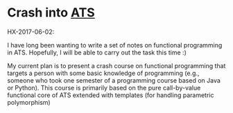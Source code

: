 # Crash into [ATS](http://www.ats-lang.org/)

HX-2017-06-02:

I have long been wanting to write a set of notes
on functional programming in ATS. Hopefully, I will
be able to carry out the task this time :)

My current plan is to present a crash course on functional programming
that targets a person with some basic knowledge of programming (e.g.,
someone who took one semester of a programming course based on Java or
Python). This course is primarily based on the pure call-by-value functional
core of ATS extended with templates (for handling parametric polymorphism)
